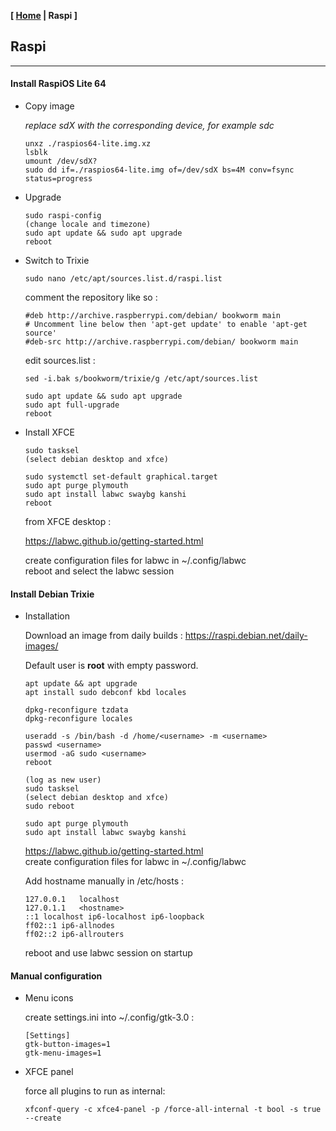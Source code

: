 <link href="../style.css" rel="stylesheet"></link>

**[ [Home](../index.html) | Raspi ]**

## Raspi

---

#### Install RaspiOS Lite 64

* Copy image

    *replace sdX with the corresponding device, for example sdc*

    ```
    unxz ./raspios64-lite.img.xz
    lsblk
    umount /dev/sdX?
    sudo dd if=./raspios64-lite.img of=/dev/sdX bs=4M conv=fsync status=progress
    ```

* Upgrade

    ```
    sudo raspi-config
    (change locale and timezone)
    sudo apt update && sudo apt upgrade
    reboot
    ```

* Switch to Trixie

    `sudo nano /etc/apt/sources.list.d/raspi.list`
    
    comment the repository like so :
    
    ```
    #deb http://archive.raspberrypi.com/debian/ bookworm main
    # Uncomment line below then 'apt-get update' to enable 'apt-get source'
    #deb-src http://archive.raspberrypi.com/debian/ bookworm main
    ```

    edit sources.list : 
    
    `sed -i.bak s/bookworm/trixie/g /etc/apt/sources.list`
    
    ```
    sudo apt update && sudo apt upgrade
    sudo apt full-upgrade
    reboot
    ```

* Install XFCE

    ```
    sudo tasksel
    (select debian desktop and xfce)
    
    sudo systemctl set-default graphical.target
    sudo apt purge plymouth
    sudo apt install labwc swaybg kanshi
    reboot
    ```
    
    from XFCE desktop :
    
    https://labwc.github.io/getting-started.html  
    
    create configuration files for labwc in ~/.config/labwc  
    reboot and select the labwc session  
    

#### Install Debian Trixie

* Installation
    
    Download an image from daily builds : https://raspi.debian.net/daily-images/  
    
    Default user is **root** with empty password.

    ```
    apt update && apt upgrade
    apt install sudo debconf kbd locales

    dpkg-reconfigure tzdata
    dpkg-reconfigure locales

    useradd -s /bin/bash -d /home/<username> -m <username>
    passwd <username>
    usermod -aG sudo <username>
    reboot

    (log as new user)
    sudo tasksel
    (select debian desktop and xfce)
    sudo reboot
    
    sudo apt purge plymouth
    sudo apt install labwc swaybg kanshi
    ```

    https://labwc.github.io/getting-started.html  
    create configuration files for labwc in ~/.config/labwc  
    
    Add hostname manually in /etc/hosts :

    ```
    127.0.0.1	localhost
    127.0.1.1	<hostname>
    ::1	localhost ip6-localhost ip6-loopback
    ff02::1	ip6-allnodes
    ff02::2	ip6-allrouters
    ```
    
    reboot and use labwc session on startup


#### Manual configuration

* Menu icons
    
    create settings.ini into ~/.config/gtk-3.0 :
    
    ```
    [Settings]
    gtk-button-images=1
    gtk-menu-images=1
    ```

* XFCE panel

    force all plugins to run as internal:

    `xfconf-query -c xfce4-panel -p /force-all-internal -t bool -s true --create`
    
<br/>


